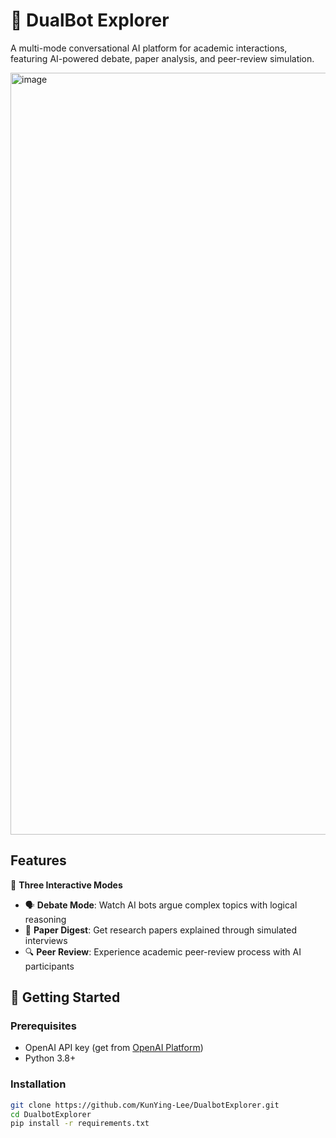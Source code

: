 # 🤖 DualBot Explorer

A multi-mode conversational AI platform for academic interactions, featuring AI-powered debate, paper analysis, and peer-review simulation.

<img width="1219" alt="image" src="https://github.com/user-attachments/assets/be682204-053a-457c-af01-8c0415ef08a6" />


## Features
🎯 **Three Interactive Modes**
- 🗣️ **Debate Mode**: Watch AI bots argue complex topics with logical reasoning
- 📄 **Paper Digest**: Get research papers explained through simulated interviews
- 🔍 **Peer Review**: Experience academic peer-review process with AI participants

## 🚀 Getting Started

### Prerequisites
- OpenAI API key (get from [OpenAI Platform](https://platform.openai.com/))
- Python 3.8+

### Installation
```bash
git clone https://github.com/KunYing-Lee/DualbotExplorer.git
cd DualbotExplorer
pip install -r requirements.txt
